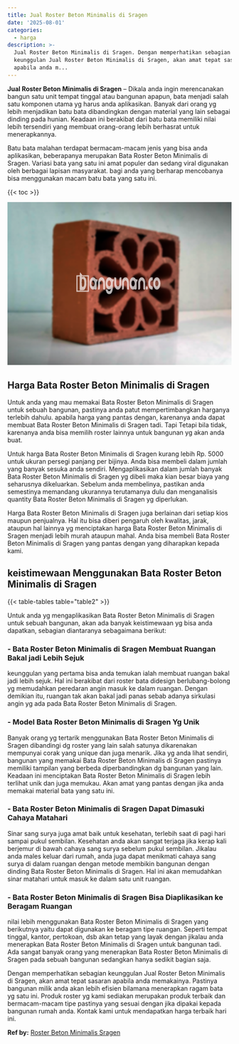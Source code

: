 ```yaml
---
title: Jual Roster Beton Minimalis di Sragen
date: '2025-08-01'
categories:
  - harga
description: >-
  Jual Roster Beton Minimalis di Sragen. Dengan memperhatikan sebagian
  keunggulan Jual Roster Beton Minimalis di Sragen, akan amat tepat sasaran
  apabila anda m...
---
```


**Jual Roster Beton Minimalis di Sragen** – Dikala anda ingin merencanakan bangun satu unit tempat tinggal atau bangunan apapun, bata menjadi salah satu komponen utama yg harus anda aplikasikan. Banyak dari orang yg lebih menjadikan batu bata dibandingkan dengan material yang lain sebagai dinding pada hunian. Keadaan ini berakibat dari batu bata memiliki nilai lebih tersendiri yang membuat orang-orang lebih berhasrat untuk menerapkannya.

Batu bata malahan terdapat bermacam-macam jenis yang bisa anda aplikasikan, beberapanya merupakan Bata Roster Beton Minimalis di Sragen. Variasi bata yang satu ini amat populer dan sedang viral digunakan oleh berbagai lapisan masyarakat. bagi anda yang berharap mencobanya bisa menggunakan macam batu bata yang satu ini.

{{< toc >}}

![Jual Roster Beton Minimalis di Sragen](/images/bata-roster-minimalis-27.png)

## Harga Bata Roster Beton Minimalis di Sragen

Untuk anda yang mau memakai Bata Roster Beton Minimalis di Sragen untuk sebuah bangunan, pastinya anda patut mempertimbangkan harganya terlebih dahulu. apabila harga yang pantas dengan, karenanya anda dapat membuat Bata Roster Beton Minimalis di Sragen tadi. Tapi Tetapi bila tidak, karenanya anda bisa memilih roster lainnya untuk bangunan yg akan anda buat.

Untuk harga Bata Roster Beton Minimalis di Sragen kurang lebih Rp. 5000 untuk ukuran persegi panjang per bijinya. Anda bisa membeli dalam jumlah yang banyak sesuka anda sendiri. Mengaplikasikan dalam jumlah banyak Bata Roster Beton Minimalis di Sragen yg dibeli maka kian besar biaya yang seharusnya dikeluarkan. Sebelum anda membelinya, pastikan anda semestinya memandang ukurannya terutamanya dulu dan menganalisis quantity Bata Roster Beton Minimalis di Sragen yg diperlukan.

Harga Bata Roster Beton Minimalis di Sragen juga berlainan dari setiap kios maupun penjualnya. Hal itu bisa diberi pengaruh oleh kwalitas, jarak, ataupun hal lainnya yg menciptakan harga Bata Roster Beton Minimalis di Sragen menjadi lebih murah ataupun mahal. Anda bisa membeli Bata Roster Beton Minimalis di Sragen yang pantas dengan yang diharapkan kepada kami.

## keistimewaan Menggunakan Bata Roster Beton Minimalis di Sragen

{{< table-tables table="table2" >}}

Untuk anda yg mengaplikasikan Bata Roster Beton Minimalis di Sragen untuk sebuah bangunan, akan ada banyak keistimewaan yg bisa anda dapatkan, sebagian diantaranya sebagaimana berikut:

### \- Bata Roster Beton Minimalis di Sragen Membuat Ruangan Bakal jadi Lebih Sejuk

keunggulan yang pertama bisa anda temukan ialah membuat ruangan bakal jadi lebih sejuk. Hal ini berakibat dari roster bata didesign berlubang-bolong yg memudahkan peredaran angin masuk ke dalam ruangan. Dengan demikian itu, ruangan tak akan bakal jadi panas sebab adanya sirkulasi angin yg ada pada Bata Roster Beton Minimalis di Sragen.

### \- Model Bata Roster Beton Minimalis di Sragen Yg Unik

Banyak orang yg tertarik menggunakan Bata Roster Beton Minimalis di Sragen dibandingi dg roster yang lain salah satunya dikarenakan mempunyai corak yang unique dan juga menarik. Jika yg anda lihat sendiri, bangunan yang memakai Bata Roster Beton Minimalis di Sragen pastinya memiliki tampilan yang berbeda diperbandingkan dg bangunan yang lain. Keadaan ini menciptakan Bata Roster Beton Minimalis di Sragen lebih terlihat unik dan juga memukau. Akan amat yang pantas dengan jika anda memakai material bata yang satu ini.

### \- Bata Roster Beton Minimalis di Sragen Dapat Dimasuki Cahaya Matahari

Sinar sang surya juga amat baik untuk kesehatan, terlebih saat di pagi hari sampai pukul sembilan. Kesehatan anda akan sangat terjaga jika kerap kali berjemur di bawah cahaya sang surya sebelum pukul sembilan. Jikalau anda males keluar dari rumah, anda juga dapat menikmati cahaya sang surya di dalam ruangan dengan metode membikin bangunan dengan dinding Bata Roster Beton Minimalis di Sragen. Hal ini akan memudahkan sinar matahari untuk masuk ke dalam satu unit ruangan.

### \- Bata Roster Beton Minimalis di Sragen Bisa Diaplikasikan ke Beragam Ruangan

nilai lebih menggunakan Bata Roster Beton Minimalis di Sragen yang berikutnya yaitu dapat digunakan ke beragam tipe ruangan. Seperti tempat tinggal, kantor, pertokoan, dsb akan tetap yang layak dengan jikalau anda menerapkan Bata Roster Beton Minimalis di Sragen untuk bangunan tadi. Ada sangat banyak orang yang menerapkan Bata Roster Beton Minimalis di Sragen pada sebuah bangunan sedangkan hanya sedikit bagian saja.

Dengan memperhatikan sebagian keunggulan Jual Roster Beton Minimalis di Sragen, akan amat tepat sasaran apabila anda memakainya. Pastinya bangunan milik anda akan lebih efisien bilamana menerapkan ragam bata yg satu ini. Produk roster yg kami sediakan merupakan produk terbaik dan bermacam-macam tipe pastinya yang sesuai dengan jika dipakai kepada bangunan rumah anda. Kontak kami untuk mendapatkan harga terbaik hari ini.

**Ref by:** [Roster Beton Minimalis Sragen](https://id.wikipedia.org/wiki/Roster)
